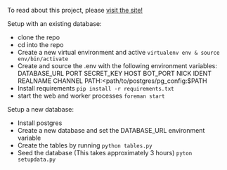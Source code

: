 To read about this project, please [visit the site!](http://mysterious-brushlands-7144.herokuapp.com/about)


Setup with an existing database:
* clone the repo
* cd into the repo
* Create a new virtual environment and active `virtualenv env & source env/bin/activate`
* Create and source the .env with the following environment variables:
DATABASE_URL
PORT
SECRET_KEY
HOST
BOT_PORT
NICK
IDENT
REALNAME
CHANNEL
PATH:<path/to/postgres/pg_config:$PATH
* Install requirements `pip install -r requirements.txt`
* start the web and worker processes `foreman start`

Setup a new database:
* Install postgres
* Create a new database and set the DATABASE_URL environment variable
* Create the tables by running `python tables.py`
* Seed the database (This takes approximately 3 hours) `pyton setupdata.py`


